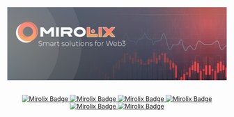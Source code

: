 <div align="center">
  <img src="https://github.com/Mirolix-Ltd/.github/blob/688bbb26e00c3a866aef0349c0c6c01efbb0a195/profile/logo.png" alt="banner"/>
</br>
</br>
</div>
<div>
  <p align="center">
    <a href="#">
      <img src="https://img.shields.io/badge/TRADING-fff?logoColor=fff&style=for-the-badge" alt="Mirolix Badge" />
    </a>
    <a href="#">
      <img src="https://img.shields.io/badge/FARMING-FB6022?logoColor=fff&style=for-the-badge" alt="Mirolix Badge" />
    </a>
    <a href="#">
      <img src="https://img.shields.io/badge/HEDGE-FB6022?logoColor=fff&style=for-the-badge" alt="Mirolix Badge" />
    </a>    
    <a href="#">
      <img src="https://img.shields.io/badge/OPTIONS-FB6022?logoColor=fff&style=for-the-badge" alt="Mirolix Badge" />
    </a>
    <a href="#">
      <img src="https://img.shields.io/badge/DUALINVEST-FB6022?logoColor=fff&style=for-the-badge" alt="Mirolix Badge" />
    </a>
    <a href="#">
      <img src="https://img.shields.io/badge/STAKING-FB6022?logoColor=fff&style=for-the-badge" alt="Mirolix Badge" />
    </a>
  </p>
</div>
